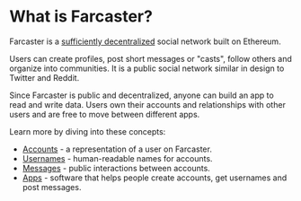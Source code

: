 # What is Farcaster?

Farcaster is a [sufficiently decentralized](https://www.varunsrinivasan.com/2022/01/11/sufficient-decentralization-for-social-networks) social network built on Ethereum.

Users can create profiles, post short messages or "casts", follow others and organize into communities. It is a public social network similar in design to Twitter and Reddit.

Since Farcaster is public and decentralized, anyone can build an app to read and write data. Users own their accounts and relationships with other users and are free to move between different apps.

Learn more by diving into these concepts:

- [Accounts](./accounts.md) - a representation of a user on Farcaster.
- [Usernames](./usernames.md) - human-readable names for accounts.
- [Messages](./messages.md) - public interactions between accounts.
- [Apps](./apps.md) - software that helps people create accounts, get usernames and post messages.
